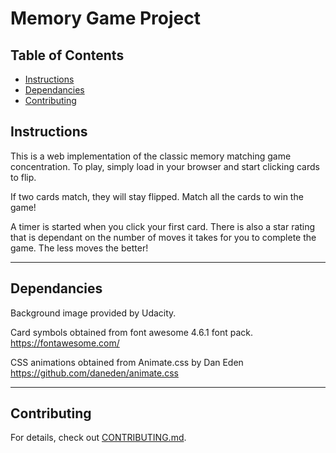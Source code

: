 # Memory Game Project

## Table of Contents

* [Instructions](#instructions)
* [Dependancies](#dependancies)
* [Contributing](#contributing)

## Instructions

This is a web implementation of the classic memory matching game concentration. To play, simply load in your browser and start clicking cards to flip.

If two cards match, they will stay flipped. Match all the cards to win the game!

A timer is started when you click your first card. There is also a star rating that is dependant on the number of moves it takes for you to complete the game. The less moves the better!
___
## Dependancies
Background image provided by Udacity.

Card symbols obtained from font awesome 4.6.1 font pack.
https://fontawesome.com/

CSS animations obtained from Animate.css by Dan Eden
https://github.com/daneden/animate.css

___
## Contributing



For details, check out [CONTRIBUTING.md](CONTRIBUTING.md).
